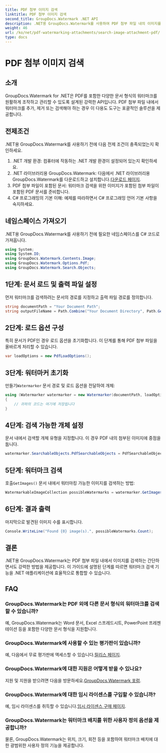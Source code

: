 ```yaml
---
title: PDF 첨부 이미지 검색
linktitle: PDF 첨부 이미지 검색
second_title: GroupDocs.Watermark .NET API
description: .NET용 GroupDocs.Watermark를 사용하여 PDF 첨부 파일 내의 이미지를 효율적으로 검색합니다. 워터마크 관리 프로세스를 손쉽게 단순화하세요.
weight: 46
url: /ko/net/pdf-watermarking-attachments/search-image-attachment-pdf/
type: docs
---
```

# PDF 첨부 이미지 검색

## 소개
GroupDocs.Watermark for .NET은 PDF를 포함한 다양한 문서 형식의 워터마크를 원활하게 조작하고 관리할 수 있도록 설계된 강력한 API입니다. PDF 첨부 파일 내에서 워터마크를 추가, 제거 또는 검색해야 하는 경우 이 다용도 도구는 포괄적인 솔루션을 제공합니다.
## 전제조건
.NET용 GroupDocs.Watermark를 사용하기 전에 다음 전제 조건이 충족되었는지 확인하세요.
1. .NET 개발 환경: 컴퓨터에 작동하는 .NET 개발 환경이 설정되어 있는지 확인하세요.
2.  .NET 라이브러리용 GroupDocs.Watermark: 다음에서 .NET 라이브러리용 GroupDocs.Watermark를 다운로드하고 설치합니다.[다운로드 페이지](https://releases.groupdocs.com/Watermark/net/).
3. PDF 첨부 파일이 포함된 문서: 워터마크 검색을 위한 이미지가 포함된 첨부 파일이 포함된 PDF 문서를 준비합니다.
4. C# 프로그래밍의 기본 이해: 예제를 따라하면서 C# 프로그래밍 언어 기본 사항을 숙지하세요.

## 네임스페이스 가져오기
.NET용 GroupDocs.Watermark를 사용하기 전에 필요한 네임스페이스를 C# 코드로 가져옵니다.
```csharp
using System;
using System.IO;
using GroupDocs.Watermark.Contents.Image;
using GroupDocs.Watermark.Options.Pdf;
using GroupDocs.Watermark.Search.Objects;
```
## 1단계: 문서 로드 및 출력 파일 설정
먼저 워터마크를 검색하려는 문서의 경로를 지정하고 출력 파일 경로를 정의합니다.
```csharp
string documentPath = "Your Document Path";
string outputFileName = Path.Combine("Your Document Directory", Path.GetFileName(documentPath));
```
## 2단계: 로드 옵션 구성
특히 문서가 PDF인 경우 로드 옵션을 초기화합니다. 이 단계를 통해 PDF 첨부 파일을 올바르게 처리할 수 있습니다.
```csharp
var loadOptions = new PdfLoadOptions();
```
## 3단계: 워터마커 초기화
 만들기`Watermarker` 문서 경로 및 로드 옵션을 전달하여 개체:
```csharp
using (Watermarker watermarker = new Watermarker(documentPath, loadOptions))
{
    // 귀하의 코드는 여기에 저장됩니다
}
```
## 4단계: 검색 가능한 개체 설정
문서 내에서 검색할 개체 유형을 지정합니다. 이 경우 PDF 내의 첨부된 이미지에 중점을 둡니다.
```csharp
watermarker.SearchableObjects.PdfSearchableObjects = PdfSearchableObjects.AttachedImages;
```
## 5단계: 워터마크 검색
 호출`GetImages()` 문서 내에서 워터마킹 가능한 이미지를 검색하는 방법:
```csharp
WatermarkableImageCollection possibleWatermarks = watermarker.GetImages();
```
## 6단계: 결과 출력
마지막으로 발견된 이미지 수를 표시합니다.
```csharp
Console.WriteLine("Found {0} image(s).", possibleWatermarks.Count);
```

## 결론
.NET용 GroupDocs.Watermark는 PDF 첨부 파일 내에서 이미지를 검색하는 간단하면서도 강력한 방법을 제공합니다. 이 가이드에 설명된 단계를 따르면 워터마크 검색 기능을 .NET 애플리케이션에 효율적으로 통합할 수 있습니다.
## FAQ
### GroupDocs.Watermark는 PDF 외에 다른 문서 형식의 워터마크를 검색할 수 있습니까?
예, GroupDocs.Watermark는 Word 문서, Excel 스프레드시트, PowerPoint 프레젠테이션 등을 포함한 다양한 문서 형식을 지원합니다.
### GroupDocs.Watermark에 사용할 수 있는 평가판이 있습니까?
 예, 다음에서 무료 평가판에 액세스할 수 있습니다.[릴리스 페이지](https://releases.groupdocs.com/).
### GroupDocs.Watermark에 대한 지원은 어떻게 받을 수 있나요?
 지원 및 지원을 받으려면 다음을 방문하세요.[GroupDocs.Watermark 포럼](https://forum.groupdocs.com/c/watermark/19).
### GroupDocs.Watermark에 대한 임시 라이센스를 구입할 수 있습니까?
 예, 임시 라이센스를 취득할 수 있습니다.[임시 라이센스 구매 페이지](https://purchase.groupdocs.com/temporary-license/).
### GroupDocs.Watermark는 워터마크 배치를 위한 사용자 정의 옵션을 제공합니까?
물론, GroupDocs.Watermark는 위치, 크기, 회전 등을 포함하여 워터마크 배치에 대한 광범위한 사용자 정의 기능을 제공합니다.
